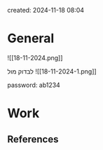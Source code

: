

created: 2024-11-18 08:04
# General


![[18-11-2024.png]]


לבדוק מול 
![[18-11-2024-1.png]]

password: ab1234 
# Work









## References
